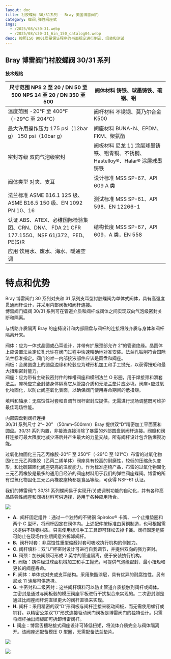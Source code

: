 ```yaml
---
layout: doc
title: 衬胶蝶阀 30/31系列 – Bray 美国博雷阀门
category: 蝶阀,弹性阀座式
imgs:
  - /2025/08/s30-31.webp
  - /2025/08/s30-31_6in_150_catalog04.webp
desc: 按照ISO 9001质量保证程序的书面规定进行制造、组装和测试​​​​​
---
```


## Bray 博雷阀门衬胶蝶阀 30/31 系列

**技术规格**

| 尺寸范围 NPS 2 至 20 / DN 50 至 500 NPS 14 至 20 / DN 350 至 500                          | 阀体材料 铸铁、球墨铸铁、碳钢、铝                                                 |
| ----------------------------------------------------------------------------------------- | --------------------------------------------------------------------------------- |
| 温度范围 \-20°F 至 400°F（-29°C 至 204°C）                                                | 阀杆材料 不锈钢、莫乃尔合金 K500                                                  |
| 最大许用操作压力 175 psi（12bar g） 150 psi（10bar g）                                    | 阀座材料 BUNA-N、EPDM、FKM、聚氨酯                                                |
| 密封等级 双向气泡级密封                                                                   | 阀板材料 尼龙 11 涂层球墨铸铁、铝青铜、不锈钢、 Hastelloy®、Halar® 涂层球墨铸铁 |
| 阀体类型 对夹、支耳                                                                       | 设计标准 MSS SP-67、API 609 A 类                                                  |
| 法兰标准 ASME B16.1 125 级、ASME B16.5 150 级、EN 1092 PN 10、16                          | 测试标准 MSS SP-61、API 598、EN 12266-1                                           |
| 认证 ABS、ATEX、必维国际检验集团、CRN、DNV、 FDA 21 CFR 177.1550、NSF 61/372、PED、PE(S)R | 结构长度 MSS SP-67，API 609，A 类，EN 558                                         |
| 应用 饮用水、废水、海水、暖通空调                                                         |                                                                                   |

# 特点和优势

Bray 博雷阀门 30 系列对夹和 31 系列支耳型衬胶蝶阀为单体式阀体，具有高强度贯通阀杆设计，并采用内部阀板和阀杆连接。  
博雷阀门蝶阀 30/31 系列可在管道介质和阀杆或阀体之间实现双向气泡级密封关断和隔离。

与线路介质隔离 Bray 的座椅设计和内部圆盘与阀杆的连接将线介质与身体和阀杆隔离开来。

阀体：应为一体式晶圆或凸耳设计，并带有扩展颈部允许 2“的管道绝缘。晶圆体上应设置法兰定位孔允许在阀门过程中快速精确地对准安装。法兰孔钻削符合国际法兰标准指定。阀门的唯一内部接液部件应该是圆盘和阀座。  
阀板：金属圆盘上的圆盘边缘和轮毂应为球形机加工和手工抛光，以获得扭矩和最大扭矩密封能力。  
阀座：应为带有主轮毂密封件的榫槽阀座和模制法兰 O 形圈，用于焊接颈和滑套  
法兰。座椅应完全封装身体隔离它从管路介质和无法兰垫片应必填。阀座>应过氧化物固化，以防止阀座氧化表面，以确保阀门使用寿命期间的低扭矩。

填料和轴承：无腐蚀性衬套和自调节阀杆密封应提供。无需进行现场调整既可维护最佳现场性能。

内部圆盘到阀杆连接  
30/31 系列尺寸 2“– 20” （50mm–500mm）Bray 提供双“D”精密加工平面茎和圆盘。30/31 系列内置，非接液连接消除了暴露的外部圆盘到阀杆连接。阀瓣和阀杆连接可最大限度地减少滞后并产生最大的力量交战。所有阀杆设计包含防爆裂功能。

过氧化物固化三元乙丙橡胶-20°F 至 250°F（-29°C 至 121°C）布雷的过氧化物固化三元乙丙橡胶（乙丙二烯单体）阀座具有较高的耐磨性，较低的压缩永久变形，和比硫磺固化阀座更高的温度能力。作为标准座椅产品，布雷的过氧化物固化三元乙丙橡胶是最多的通用且经济的阀座材料用于我们的弹性阀座蝶阀。博雷的所有过氧化物固化三元乙丙橡胶座椅都是食品等级，可获得 NSF-61 认证。

我们的博雷阀门 30/31 系列蝶阀易于实现开/关或调制功能的自动化，并有各种高品质弹性阀座和阀板材料可供选择，适用于各种应用场合。

![](/2022/09/download-4-721x1024.png)

- **A.**  阀杆固定组件：通过一个独特的不锈钢 Spirolox® 卡簧、一个止推垫圈和两个 C 型环，将阀杆固定在阀体内。上述配件按标准由黄铜制造，也可根据需求提供不锈钢材质。只需使用标准手工工具即可轻松去掉卡簧。阀杆固定组装可防止在现场作业期间意外拆卸阀杆。
- **B.**  阀杆衬套：非腐蚀性重型缩醛衬套可吸收执行机构的侧推力。
- **C.** 阀杆填料：双“U”杯密封设计可进行自我调节，并提供双向的强力密封。
- **D.** 阀颈：加长阀颈可形成 2 英寸的管道隔离，便于安装执行机构。
- **E.** 阀板：铸件经过球面机械加工和手工抛光，可提供气泡级密封、最小扭矩和更长的阀座寿命。
- **F.** 阀体：单体式对夹或支耳结构。采用聚酯涂层，具有优异的耐腐蚀性。另有尼龙 11 涂层可供选择。
- **G.** 主密封和二级密封：这些阀杆填料可以防止管道介质接触到阀杆或阀体。主密封是通过与阀板毂的模压阀座平板进行干扰拟合来实现的。二次密封则是通过比阀座阀杆洞直径更大的阀杆直径来实现。
- **H.** 阀杆：采用精密的双“D”形阀板与阀杆连接来驱动阀板，而无需使用螺钉或销钉。以精密公差双“D”形式连接驱动阀门阀板是博雷阀门的独特设计。只需将阀杆抽出阀板即可拆卸博雷阀杆。
- **I.** 阀座：博雷舌槽粘接式阀座设计可降低扭矩，将流体介质完全与阀体隔离开。该阀座还配备模压 O 型圈，无需配备法兰垫片。

![](/2022/10/%E6%88%AA%E5%B1%8F2022-10-13-%E4%B8%8B%E5%8D%8810.13.07-1024x532.png)

![](/2022/10/%E6%88%AA%E5%B1%8F2022-10-13-%E4%B8%8B%E5%8D%8810.13.16-1024x550.png)
